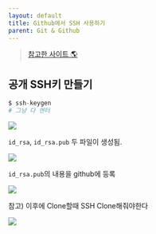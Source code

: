 ```yaml
---
layout: default
title: Github에서 SSH 사용하기
parent: Git & Github
---
```


> [참고한 사이트 🌎](https://brunch.co.kr/@anonymdevoo/10)

## 공개 SSH키 만들기

```s
$ ssh-keygen
# 그냥 다 엔터
```

![](https://taehyungs-programming-blog.github.io/just-the-docs/assets/images/git-github/ssh-01.png)

`id_rsa`, `id_rsa.pub` 두 파일이 생성됨.

![](https://taehyungs-programming-blog.github.io/just-the-docs/assets/images/git-github/ssh-02.png)

`id_rsa.pub`의 내용을 github에 등록

![](https://taehyungs-programming-blog.github.io/just-the-docs/assets/images/git-github/ssh-03.png)

참고) 이후에 Clone할때 SSH Clone해줘야한다

![](https://taehyungs-programming-blog.github.io/just-the-docs/assets/images/git-github/ssh-04.png)
